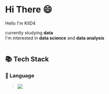 <h1> Hi There 😄 </h1>

Hello I'm KIID4 

currently studying **data** <br>
I'm interested in **data science** and **data analysis** <br><br>

<h2> 📚 Tech Stack </h2>

### 📂 Language
> <img src="https://img.shields.io/badge/java-%23ED8B00.svg?style=for-the-badge&logo=openjdk&logoColor=white">
